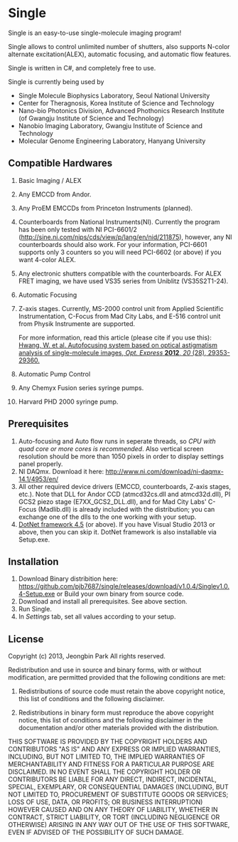 Single
======

Single is an easy-to-use single-molecule imaging program!

Single allows to control unlimited number of shutters,
also supports N-color alternate excitation(ALEX), automatic focusing, and automatic flow features.

Single is written in C#, and completely free to use.

Single is currently being used by
 - Single Molecule Biophysics Laboratory, Seoul National University
 - Center for Theragnosis, Korea Institute of Science and Technology
 - Nano-bio Photonics Division, Advanced Phothonics Research Institute (of Gwangju Institute of Science and Technology)
 - Nanobio Imaging Laboratory, Gwangju Institute of Science and Technology
 - Molecular Genome Engineering Laboratory, Hanyang University

Compatible Hardwares
---

1. Basic Imaging / ALEX
  1. Any EMCCD from Andor.
  2. Any ProEM EMCCDs from Princeton Instruments (planned).
  3. Counterboards from National Instruments(NI). Currently the program has been only tested with NI PCI-6601/2 (http://sine.ni.com/nips/cds/view/p/lang/en/nid/211875), however, any NI counterboards should also work. For your information, PCI-6601 supports only 3 counters so you will need PCI-6602 (or above) if you want 4-color ALEX.
  4. Any electronic shutters compatible with the counterboards. For ALEX FRET imaging, we have used VS35 series from Uniblitz (VS35S2T1-24).

3. Automatic Focusing
  1. Z-axis stages. Currently, MS-2000 control unit from Applied Scientific Instrumentation, C-Focus from Mad City Labs, and E-516 control unit from Physik Instrumente are supported.
     
     For more information, read this article (please cite if you use this): [Hwang, W. et al. Autofocusing system based on optical astigmatism analysis of single-molecule images, *Opt. Express* **2012**, *20* (28), 29353-29360.](http://dx.doi.org/10.1364/OE.20.029353)

4. Automatic Pump Control
  1. Any Chemyx Fusion series syringe pumps.
  2. Harvard PHD 2000 syringe pump.

Prerequisites
---
1. Auto-focusing and Auto flow runs in seperate threads, so *CPU with quad core or more cores is recommended*. Also vertical screen resolution should be more than 1050 pixels in order to display settings panel properly.
2. NI DAQmx. Download it here: http://www.ni.com/download/ni-daqmx-14.1/4953/en/
3. All other required device drivers (EMCCD, counterboards, Z-axis stages, etc.). Note that DLL for Andor CCD (atmcd32cs.dll and atmcd32d.dll), PI GCS2 piezo stage (E7XX_GCS2_DLL.dll), and for Mad City Labs' C-Focus (Madlib.dll) is already included with the distribution; you can exchange one of the dlls to the one working with your setup.
4. [DotNet framework 4.5](https://www.microsoft.com/download/details.aspx?id=30653) (or above). If you have Visual Studio 2013 or above, then you can skip it. DotNet framework is also installable via Setup.exe.

Installation
---
1. Download Binary distribition here: https://github.com/pjb7687/single/releases/download/v1.0.4/Singlev1.0.4-Setup.exe
   or Build your own binary from source code.
2. Download and install all prerequisites. See above section.
3. Run Single.
4. In *Settings* tab, set all values according to your setup.

License
---

Copyright (c) 2013, Jeongbin Park
All rights reserved.

Redistribution and use in source and binary forms, with or without modification,
are permitted provided that the following conditions are met:

1. Redistributions of source code must retain the above copyright notice, this list
of conditions and the following disclaimer.

2. Redistributions in binary form must reproduce the above copyright notice, this
list of conditions and the following disclaimer in the documentation and/or other
materials provided with the distribution.

THIS SOFTWARE IS PROVIDED BY THE COPYRIGHT HOLDERS AND CONTRIBUTORS
"AS IS" AND ANY EXPRESS OR IMPLIED WARRANTIES, INCLUDING, BUT NOT
LIMITED TO, THE IMPLIED WARRANTIES OF MERCHANTABILITY AND FITNESS FOR A
PARTICULAR PURPOSE ARE DISCLAIMED. IN NO EVENT SHALL THE COPYRIGHT
HOLDER OR CONTRIBUTORS BE LIABLE FOR ANY DIRECT, INDIRECT, INCIDENTAL,
SPECIAL, EXEMPLARY, OR CONSEQUENTIAL DAMAGES (INCLUDING, BUT NOT
LIMITED TO, PROCUREMENT OF SUBSTITUTE GOODS OR SERVICES; LOSS OF USE,
DATA, OR PROFITS; OR BUSINESS INTERRUPTION) HOWEVER CAUSED AND ON
ANY THEORY OF LIABILITY, WHETHER IN CONTRACT, STRICT LIABILITY, OR TORT
(INCLUDING NEGLIGENCE OR OTHERWISE) ARISING IN ANY WAY OUT OF THE USE
OF THIS SOFTWARE, EVEN IF ADVISED OF THE POSSIBILITY OF SUCH DAMAGE.
